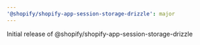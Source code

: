 ```yaml
---
'@shopify/shopify-app-session-storage-drizzle': major
---
```


Initial release of @shopify/shopify-app-session-storage-drizzle
